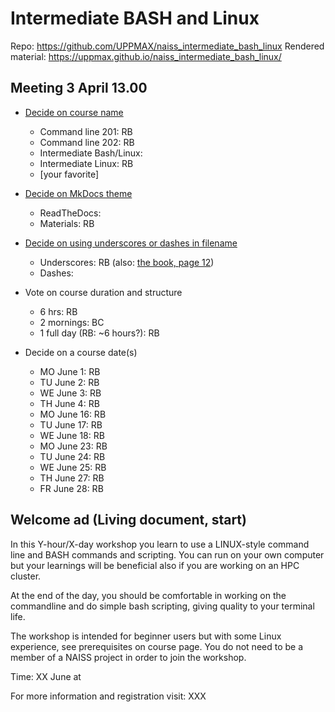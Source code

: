 # Intermediate BASH and Linux

Repo: https://github.com/UPPMAX/naiss_intermediate_bash_linux
Rendered material: https://uppmax.github.io/naiss_intermediate_bash_linux/

## Meeting 3 April 13.00

- [Decide on course name](https://github.com/UPPMAX/naiss_intermediate_bash_linux/issues/9)
    - Command line 201: RB
    - Command line 202: RB
    - Intermediate Bash/Linux:
    - Intermediate Linux: RB
    - [your favorite]
- [Decide on MkDocs theme](https://github.com/UPPMAX/naiss_intermediate_bash_linux/issues/10)
    - ReadTheDocs: 
    - Materials: RB
- [Decide on using underscores or dashes in filename](https://github.com/UPPMAX/naiss_intermediate_bash_linux/issues/12)
    - Underscores: RB (also: [the book, page 12](https://github.com/UPPMAX/naiss_intermediate_bash_linux/blob/main/docs/books/the_linux_command_line.pdf))
    - Dashes:

- Vote on course duration and structure
    - 6 hrs: RB
    - 2 mornings: BC
    - 1 full day (RB: ~6 hours?): RB

- Decide on a course date(s)
    - MO June 1: RB
    - TU June 2: RB
    - WE June 3: RB
    - TH June 4: RB
    - MO June 16: RB
    - TU June 17: RB
    - WE June 18: RB
    - MO June 23: RB
    - TU June 24: RB
    - WE June 25: RB
    - TH June 27: RB
    - FR June 28: RB

## Welcome ad (Living document, start)

In this Y-hour/X-day workshop you learn to use a LINUX-style command line and BASH commands and scripting.
You can run on your own computer but your learnings will be beneficial also if you are working on an HPC cluster.

At the end of the day, you should be comfortable in working on the commandline and do simple bash scripting, giving quality to your terminal life.

The workshop is intended for beginner users but with some Linux experience, see prerequisites on course page. You do not need to be a member of a NAISS project in order to join the workshop.

Time: XX June at 

For more information and registration visit: XXX


